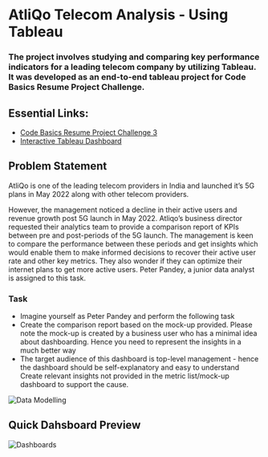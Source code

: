 # **AtliQo Telecom Analysis - Using Tableau**

### The project involves studying and comparing key performance indicators for a leading telecom company by utilizing Tableau. It was developed as an end-to-end tableau project for Code Basics Resume Project Challenge.

## Essential Links:
- [Code Basics Resume Project Challenge 3](https://codebasics.io/event/codebasics-resume-project-challenge)
- [Interactive Tableau Dashboard](https://public.tableau.com/views/CB3_Challenge/Title?:language=en-US&:display_count=n&:origin=viz_share_link)


## Problem Statement 

AtliQo is one of the leading telecom providers in India and launched it’s 5G plans in May 2022 along with other telecom providers.

However, the management noticed a decline in their active users and revenue growth post 5G launch in May 2022. Atliqo’s business director requested their analytics team to provide a comparison report of KPIs between pre and post-periods of the 5G launch. The management is keen to compare the performance between these periods and get insights which would enable them to make informed decisions to recover their active user rate and other key metrics. They also wonder if they can optimize their internet plans to get more active users. Peter Pandey, a junior data analyst is assigned to this task.

### Task
- Imagine yourself as Peter Pandey and perform the following task
- Create the comparison report based on the mock-up provided. Please note the mock-up is created by a business user who has a minimal idea about dashboarding. Hence you need to represent the insights in a much better way
- The target audience of this dashboard is top-level management - hence the dashboard should be self-explanatory and easy to understand
Create relevant insights not provided in the metric list/mock-up dashboard to support the cause.



![Data Modelling](https://user-images.githubusercontent.com/104824947/212523548-31927323-87ac-49dc-840c-ed2aa5770783.png)


## Quick Dahsboard Preview


![Dashboards](https://user-images.githubusercontent.com/104824947/212523791-3984ea6f-bc7e-4d37-ac61-419c7a195a52.png)




